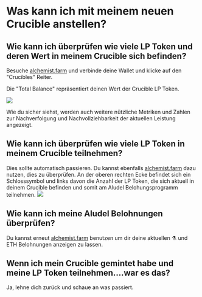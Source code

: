 # Was kann ich mit meinem neuen Crucible anstellen?

## Wie kann ich überprüfen wie viele LP Token und deren Wert in meinem Crucible sich befinden?

Besuche [alchemist.farm](https://alchemist.farm/) und verbinde deine Wallet und klicke auf den "Crucibles" Reiter.

Die  "Total Balance" repräsentiert deinen Wert der Crucible LP Token.

![](https://i.imgur.com/WCBz8yM.png)

Wie du sicher siehst, werden auch weitere nützliche Metriken und Zahlen zur Nachverfolgung und Nachvollziehbarkeit der aktuellen Leistung angezeigt.

## Wie kann ich überprüfen wie viele LP Token in meinem Crucible teilnehmen?

Dies sollte automatisch passieren. Du kannst ebenfalls [alchemist.farm](https://alchemist.farm/) dazu nutzen, dies zu überprüfen. An der oberen rechten Ecke befindet sich ein Schlosssymbol und links davon die Anzahl der LP Token, die sich aktuell in deinem Crucible befinden und somit am Aludel Belohungsprogramm teilnehmen. ![](https://i.imgur.com/ed4d3m8.png)

## Wie kann ich meine Aludel Belohnungen überprüfen?

Du kannst erneut [alchemist.farm](https://alchemist.farm/) benutzen um dir deine aktuellen ⚗️ und ETH Belohnungen anzeigen zu lassen.

## Wenn ich mein Crucible gemintet habe und meine LP Token teilnehmen....war es das?

Ja, lehne dich zurück und schaue an was passiert.

#### 

